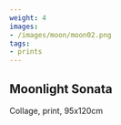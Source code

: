 ```yaml
---
weight: 4
images:
- /images/moon/moon02.png
tags:
- prints
---
```


## Moonlight Sonata

Collage, print, 95x120cm
